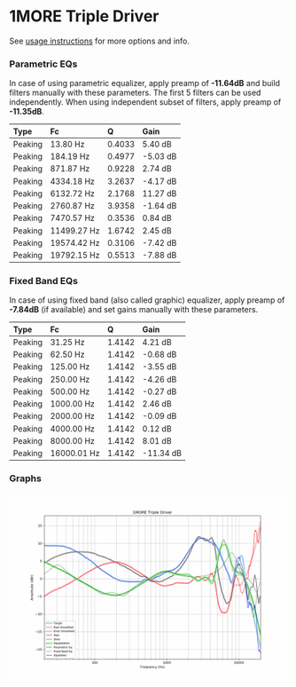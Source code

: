 # 1MORE Triple Driver
See [usage instructions](https://github.com/jaakkopasanen/AutoEq#usage) for more options and info.

### Parametric EQs
In case of using parametric equalizer, apply preamp of **-11.64dB** and build filters manually
with these parameters. The first 5 filters can be used independently.
When using independent subset of filters, apply preamp of **-11.35dB**.

| Type    | Fc          |      Q | Gain     |
|:--------|:------------|:-------|:---------|
| Peaking | 13.80 Hz    | 0.4033 | 5.40 dB  |
| Peaking | 184.19 Hz   | 0.4977 | -5.03 dB |
| Peaking | 871.87 Hz   | 0.9228 | 2.74 dB  |
| Peaking | 4334.18 Hz  | 3.2637 | -4.17 dB |
| Peaking | 6132.72 Hz  | 2.1768 | 11.27 dB |
| Peaking | 2760.87 Hz  | 3.9358 | -1.64 dB |
| Peaking | 7470.57 Hz  | 0.3536 | 0.84 dB  |
| Peaking | 11499.27 Hz | 1.6742 | 2.45 dB  |
| Peaking | 19574.42 Hz | 0.3106 | -7.42 dB |
| Peaking | 19792.15 Hz | 0.5513 | -7.88 dB |

### Fixed Band EQs
In case of using fixed band (also called graphic) equalizer, apply preamp of **-7.84dB**
(if available) and set gains manually with these parameters.

| Type    | Fc          |      Q | Gain      |
|:--------|:------------|:-------|:----------|
| Peaking | 31.25 Hz    | 1.4142 | 4.21 dB   |
| Peaking | 62.50 Hz    | 1.4142 | -0.68 dB  |
| Peaking | 125.00 Hz   | 1.4142 | -3.55 dB  |
| Peaking | 250.00 Hz   | 1.4142 | -4.26 dB  |
| Peaking | 500.00 Hz   | 1.4142 | -0.27 dB  |
| Peaking | 1000.00 Hz  | 1.4142 | 2.46 dB   |
| Peaking | 2000.00 Hz  | 1.4142 | -0.09 dB  |
| Peaking | 4000.00 Hz  | 1.4142 | 0.12 dB   |
| Peaking | 8000.00 Hz  | 1.4142 | 8.01 dB   |
| Peaking | 16000.01 Hz | 1.4142 | -11.34 dB |

### Graphs
![](./1MORE%20Triple%20Driver.png)